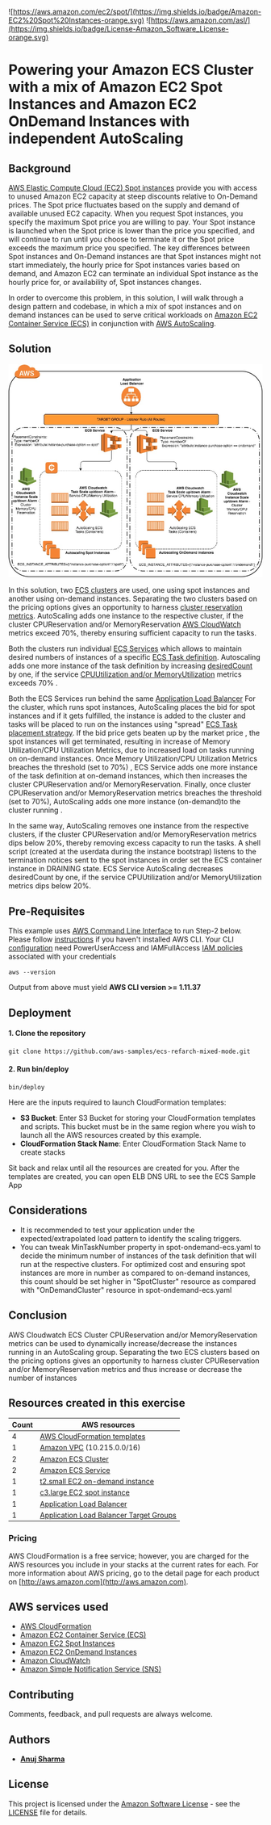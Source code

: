 
![https://aws.amazon.com/ec2/spot/](https://img.shields.io/badge/Amazon-EC2%20Spot%20Instances-orange.svg) ![https://aws.amazon.com/asl/](https://img.shields.io/badge/License-Amazon_Software_License-orange.svg)

# Powering your Amazon ECS Cluster with a mix of Amazon EC2 Spot Instances and Amazon EC2 OnDemand Instances with independent AutoScaling

## **Background**

[AWS Elastic Compute Cloud (EC2) Spot instances](https://aws.amazon.com/ec2/spot/pricing/) provide you with access to unused Amazon EC2 capacity at steep discounts relative to On-Demand prices.  The Spot price fluctuates based on the supply and demand of available unused EC2 capacity.
When you request Spot instances, you specify the maximum Spot price you are willing to pay.  Your Spot instance is launched when the Spot price is lower than the price you specified, and will continue to run until you choose to terminate it or the Spot price exceeds the maximum price you specified.
The key differences between Spot instances and On-Demand instances are that Spot instances might not start immediately, the hourly price for Spot instances varies based on demand, and Amazon EC2 can terminate an individual Spot instance as the hourly price for, or availability of, Spot instances changes.

In order to overcome this problem, in this solution, I will walk through a design pattern and codebase, in which a mix of spot instances and on demand instances can be used to serve critical workloads on [Amazon EC2 Container Service (ECS)](https://aws.amazon.com/ecs/) in conjunction with [AWS AutoScaling](https://aws.amazon.com/autoscaling/).

## **Solution**

![Architecture](images/ecs-spot-ondemand-autoscaling.jpeg)

In this solution, two [ECS clusters](http://docs.aws.amazon.com/AmazonECS/latest/developerguide/ECS_clusters.html) are used, one using spot instances and another using on-demand instances.
Separating the two clusters based on the pricing options gives an opportunity to harness [cluster reservation metrics](http://docs.aws.amazon.com/AmazonECS/latest/developerguide/cloudwatch-metrics.html#cluster_reservation).
AutoScaling adds one instance to the respective cluster, if the cluster CPUReservation and/or MemoryReservation [AWS CloudWatch](https://aws.amazon.com/cloudwatch/) metrics exceed 70%, thereby ensuring sufficient capacity to run the tasks.

Both the clusters run individual [ECS Services](http://docs.aws.amazon.com/AmazonECS/latest/developerguide/ecs_services.html) which allows to maintain desired numbers of instances of a specific [ECS Task definition](http://docs.aws.amazon.com/AmazonECS/latest/developerguide/task_definitions.html).
Autoscaling adds one more instance of the task definition by increasing [desiredCount](http://docs.aws.amazon.com/AmazonECS/latest/developerguide/service_definition_paramters.html) by one, if the service [CPUUtilization and/or MemoryUtilization](http://docs.aws.amazon.com/AmazonECS/latest/developerguide/cloudwatch-metrics.html#service_utilization) metrics exceeds 70% .

Both the ECS Services run behind the same [Application Load Balancer](https://aws.amazon.com/elasticloadbalancing/applicationloadbalancer/)
For the cluster, which runs spot instances, AutoScaling places the bid for spot instances and if it gets fulfilled, the instance is added to the cluster and tasks will be placed to run on the instances using "spread" [ECS Task placement strategy](http://docs.aws.amazon.com/AmazonECS/latest/developerguide/task-placement-strategies.html).
If the bid price gets beaten up by the market price , the spot instances will get terminated, resulting in increase of Memory Utilization/CPU Utilization Metrics, due to increased load on tasks running on on-demand instances. Once Memory Utilization/CPU Utilization Metrics breaches the threshold (set to 70%) , ECS Service adds one more instance of the task definition at on-demand instances, which then increases the
cluster CPUReservation and/or MemoryReservation. Finally, once cluster CPUReservation and/or MemoryReservation metrics breaches the threshold (set to 70%), AutoScaling adds one more instance (on-demand)to the cluster running .

In the same way, AutoScaling removes one instance from the respective clusters, if the cluster CPUReservation and/or MemoryReservation metrics dips below 20%, thereby removing excess capacity to run the tasks.
A shell script (created at the userdata during the instance bootstrap) listens to the termination notices sent to the spot instances in order set the ECS container instance in DRAINING state.
ECS Service AutoScaling decreases desiredCount by one, if the service CPUUtilization and/or MemoryUtilization metrics dips below 20%.


## **Pre-Requisites**
This example uses [AWS Command Line Interface](http://docs.aws.amazon.com/cli/latest/userguide/cli-chap-welcome.html) to run Step-2 below.
Please follow [instructions](http://docs.aws.amazon.com/cli/latest/userguide/installing.html) if you haven't installed AWS CLI.
Your CLI [configuration](http://docs.aws.amazon.com/cli/latest/userguide/cli-chap-getting-started.html) need PowerUserAccess and IAMFullAccess [IAM policies](http://docs.aws.amazon.com/IAM/latest/UserGuide/access_policies.html) associated with your credentials

```console
aws --version
```

Output from above must yield **AWS CLI version >= 1.11.37**

## **Deployment**


#### 1. Clone the repository

```console
git clone https://github.com/aws-samples/ecs-refarch-mixed-mode.git
```

#### 2. Run bin/deploy
```console
bin/deploy
```

Here are the inputs required to launch CloudFormation templates:
* **S3 Bucket**: Enter S3 Bucket for storing your CloudFormation templates and scripts. This bucket must be in the same region where you wish to launch all the AWS resources created by this example.
* **CloudFormation Stack Name**: Enter CloudFormation Stack Name to create stacks

Sit back and relax until all the resources are created for you. After the templates are created, you can open ELB DNS URL to see the ECS Sample App

## **Considerations**

* It is recommended to test your application under the expected/extrapolated load pattern to identify the scaling triggers.
* You can tweak MinTaskNumber property in spot-ondemand-ecs.yaml to decide the minimum number of instances of the task definition that will run at the respective clusters.
For optimized cost and ensuring spot instances are more in number as compared to on-demand instances, this count should be set higher in "SpotCluster" resource as compared with "OnDemandCluster" resource in spot-ondemand-ecs.yaml

## **Conclusion**
AWS Cloudwatch ECS Cluster CPUReservation and/or MemoryReservation metrics can be used to dynamically increase/decrease the instances running in an AutoScaling group.
Separating the two ECS clusters based on the pricing options gives an opportunity to harness cluster CPUReservation and/or MemoryReservation metrics and thus increase or decrease the number of instances


## Resources created in this exercise

Count | AWS resources
| --- | --- |
4   | [AWS CloudFormation templates](https://aws.amazon.com/cloudformation/)
1   | [Amazon VPC](https://aws.amazon.com/vpc/) (10.215.0.0/16)
2  | [Amazon ECS Cluster](https://aws.amazon.com/ecs/)
2  | [Amazon ECS Service](https://aws.amazon.com/ecs/)
1  | [t2.small EC2 on-demand instance](https://aws.amazon.com/ec2/pricing/on-demand/)
1  | [c3.large EC2 spot instance](https://aws.amazon.com/ec2/spot/pricing/)
1  | [Application Load Balancer](https://aws.amazon.com/elasticloadbalancing/applicationloadbalancer/)
1  | [Application Load Balancer Target Groups](https://aws.amazon.com/elasticloadbalancing/applicationloadbalancer/)


### Pricing

AWS CloudFormation is a free service; however, you are charged for the AWS resources you include in your stacks at the current rates for each. For more information about AWS pricing, go to the detail page for each product on [http://aws.amazon.com](http://aws.amazon.com).


## AWS services used

* [AWS CloudFormation](https://aws.amazon.com/cloudformation/)
* [Amazon EC2 Container Service (ECS)](https://aws.amazon.com/ecs/)
* [Amazon EC2 Spot Instances](https://aws.amazon.com/ec2/spot/)
* [Amazon EC2 OnDemand Instances](https://aws.amazon.com/ec2/pricing/on-demand/)
* [Amazon CloudWatch](https://aws.amazon.com/cloudwatch/)
* [Amazon Simple Notification Service (SNS)](https://aws.amazon.com/sns/)

## Contributing

Comments, feedback, and pull requests are always welcome.

## Authors

* [**Anuj Sharma**](https://github.com/anshrma)

## License

This project is licensed under the [Amazon Software License](https://aws.amazon.com/asl/) - see the [LICENSE](LICENSE) file for details.
